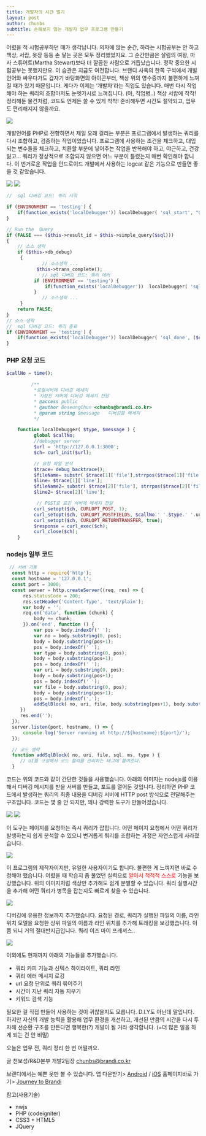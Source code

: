 ```yaml
---
title: 개발자의 시간 벌기
layout: post
author: chunbs
subtitle: 손해보지 않는 개발자 업무 프로그램 만들기
---
```


어렸을 적 시험공부하던 때가 생각납니다. 의자에 앉는 순간, 하라는 시험공부는 안 하고 책상, 서랍, 옷장 등등 손 닿는 곳은 모두 정리했었지요. 그 순간만큼은 살림의 여왕, 마사 스튜어트(Martha Stewart)보다 더 깔끔한 사람으로 거듭났습니다. 정작 중요한 시험공부는 못했지만요. 이 습관은 지금도 여전합니다. 브랜디 사옥의 한쪽 구석에서 개발언어와 싸우다가도 갑자기 바탕화면의 아이콘부터, 책상 위의 영수증까지 불편하게 느껴질 때가 있기 때문입니다. 게다가 이제는 ‘개발자’라는 직업도 있습니다. 매번 다시 작업해야 하는 쿼리의 조합마저도 눈엣가시로 느껴집니다. (아, 직업병..) 책상 서랍에 착착! 정리해둔 물건처럼, 코드도 언제든 쓸 수 있게 착착! 준비해두면 시간도 절약되고, 업무도 편리해지지 않을까요. 

<img src="/assets/easydebug/1.png">

개발언어를 PHP로 전향하면서 제일 오래 걸리는 부분은 프로그램에서 발생하는 쿼리를 다시 조합하고, 검증하는 작업이었습니다. 프로그램에 사용하는 조건을 체크하고, 대입되는 변수들을 체크하고, 치환할 부분에 넣어주는 작업을 반복해야 하고, 야근하고, 건강 잃고... 쿼리가 정상적으로 조합되지 않으면 어느 부분이 틀렸는지 매번 확인해야 합니다. 이 번거로운 작업을 안드로이드 개발에서 사용하는 logcat 같은 기능으로 만들면 좋을 것 같았습니다. 


<img src="/assets/easydebug/2.png">

<img src="/assets/easydebug/3.jpeg">


```PHP
//  sql 디버깅 코드: 쿼리 시작

if (ENVIRONMENT == 'testing') {
    if(function_exists('localDebugger')) localDebugger( 'sql_start', "0,".$sql);
}

// Run the  Query
if (FALSE === ($this->result_id = $this->simple_query($sql)))
{
    // 소스 생략
    if ($this->db_debug)
     {
             // 소스생략 ...
           $this->trans_complete();
             // sql 디버깅 코드: 쿼리 에러
          if (ENVIRONMENT == 'testing') {
              if(function_exists('localDebugger'))  localDebugger( 'sql_error', '0, -- Error  Number: '.$error_no  ."\n--  message: ".$error_msg."\n");
          }
             // 소스생략 ...
     }
    return FALSE;
}
// 소스 생략
//  sql 디버깅 코드: 쿼리 종료
if (ENVIRONMENT == 'testing') {
    if(function_exists('localDebugger')) localDebugger( 'sql_done', ($em + $es) - ($sm + $ss).",");
}
```

### PHP 요청 코드 ###
```PHP
$callNo = time();

         /**
          *로컬서버에 디버깅 메세지
          * 지정된 서버에 디버깅 메세지 전달
          * @access public
          * @author BoseungChun <chunbs@brandi.co.kr>
          * @param string $message   디버깅할 메세지
          */

    function localDebugger( $type, $message ) {
          global $callNo;
          //debugger server
          $url = 'http://127.0.0.1:3000';
          $ch= curl_init($url);

          // 요청 파일 분석
          $trace= debug_backtrace();
          $fileName= substr( $trace[1]['file'],strrpos($trace[1]['file'], '/') );
          $line= $trace[1]['line'];
          $fileName2= substr( $trace[2]['file'], strrpos($trace[2]['file'], '/'));
          $line2= $trace[2]['line'];

           // POST로 로깅 서버에 메세지 전달 
          curl_setopt($ch, CURLOPT_POST, 1);
          curl_setopt($ch, CURLOPT_POSTFIELDS, $callNo.' '.$type.' '.uri_string().' '.$fileName2.':'.$line2."\n".$fileName.':'.$line.' '.$message);
          curl_setopt($ch, CURLOPT_RETURNTRANSFER, true);
          $response = curl_exec($ch);
          curl_close($ch);
    }
```

### nodejs 일부 코드 ###
```javascript
 // 서버 기동
  const http = require('http');
  const hostname = '127.0.0.1';
  const port = 3000;
  const server = http.createServer((req, res) => {
      res.statusCode = 200;
      res.setHeader('Content-Type', 'text/plain');
      var body = '';
      req.on('data', function (chunk) {
          body += chunk;
      }).on('end', function () {
          var pos = body.indexOf(' ');
          var no = body.substring(0, pos);
          body = body.substring(pos+1);
          pos = body.indexOf(' ');
          var type = body.substring(0, pos);
          body = body.substring(pos+1);
          pos = body.indexOf(' ');
          var uri = body.substring(0, pos);
          body = body.substring(pos+1);
          pos = body.indexOf(' ');
          var file = body.substring(0, pos);
          body = body.substring(pos+1);
          pos = body.indexOf(',');
          addSqlBlock( no, uri, file, body.substring(pos+1), body.substring(0, pos), type );
     })
     res.end('');
  });
  server.listen(port, hostname, () => {
      console.log('Server running at http://${hostname}:${port}/');
  });

  // 코드 생략
  function addSqlBlock( no, uri, file, sql, ms, type ) {
     // UI를 구성해서 코드 블럭를 관리하는 태그에 붙여준다.
  }
```

코드는 위의 코드와 같이 간단한 것들을 사용했습니다. 아래의 이미지는 nodejs를 이용해서 디버깅 메시지를 받을 서버를 만들고, 포트를 열어둔 것입니다. 정리하면 PHP 코드에서 발생하는 쿼리의 최종 내용을 디버깅 서버에 HTTP post 방식으로 전달해주는 구조입니다. 코드는 몇 줄 안 되지만, 꽤나 강력한 도구가 만들어졌습니다.

<img src="/assets/easydebug/4.jpeg">

<img src="/assets/easydebug/5.png">

이 도구는 페이지를 요청하는 즉시 쿼리가 잡힙니다. 어떤 페이지 요청에서 어떤 쿼리가 발생하는지 쉽게 분석할 수 있으니 번거롭게 쿼리를 조합하는 과정은 자연스럽게 사라졌습니다. 

<img src="/assets/easydebug/6.png">

이 프로그램의 제작자이지만, 유일한 사용자이기도 합니다. 불편한 게 느껴지면 바로 수정해야 했습니다. 어렸을 때 학습지 좀 풀었던 실력으로 <font color="red">알아서 척척척 스스로</font> 기능을 보강했습니다. 위의 이미지처럼 색상만 추가해도 쉽게 분별할 수 있습니다. 쿼리 실행시간을 추가해 어떤 쿼리가 병목을 잡는지도 빠르게 찾을 수 있습니다.

<img src="/assets/easydebug/7.png">


디버깅에 유용한 정보까지 추가했습니다. 요청된 경로, 쿼리가 실행된 파일의 이름, 라인 위치 모델을 요청한 상위 파일의 이름과 라인 위치를 추가해 트래킹을 보강했습니다. 이쯤 되니 거의 절대반지급입니다. 쿼리 이즈 마이 프레셔스..

<img src="/assets/easydebug/8.png">


이외에도 현재까지 아래의 기능들을 추가했습니다.
- 쿼리 카피 기능과 신텍스 하이라이트, 쿼리 라인
- 쿼리 에러 메시지 로깅
- url 요청 단위로 쿼리 묶어주기
- 시간이 지난 쿼리 자동 지우기
- 키워드 검색 기능


필요한 걸 직접 만들어 사용하는 것이 귀찮을지도 모릅니다. D.I.Y도 아닌데 말입니다. 하지만 자신의 개발 능력을 활용해 업무 환경을 개선하고, 개선된 만큼의 시간을 다시 투자해 선순환 구조를 만든다면 행복한(?) 개발이 될 거라 생각합니다. (=더 많은 일을 하게 되는 건 안 비밀) 



오늘은 업무 전, 쿼리 정리 한 번 어떨까요.



글
천보성/R&D본부 개발2팀장
chunbs@brandi.co.kr


브랜디에서는 예쁜 옷만 볼 수 있습니다.
앱 다운받기> <a href="https://play.google.com/store/apps/details?id=com.brandicorp.brandi3">Android</a> / <a href="https://itunes.apple.com/kr/app/%EB%B8%8C%EB%9E%9C%EB%94%94-%EC%98%A4%EC%A7%81-%EC%98%88%EC%81%9C-%EC%98%B7%EB%A7%8C-%EB%AA%A8%EC%9C%BC%EB%8B%A4/id1005442353?mt=8">iOS</a>
홈페이지바로 가기> <a href="http://www.brandi.co.kr/">Journey to Brandi</a>


참고(사용기술)
- nwjs
- PHP (codeigniter)
- CSS3 + HTML5
- JQuery